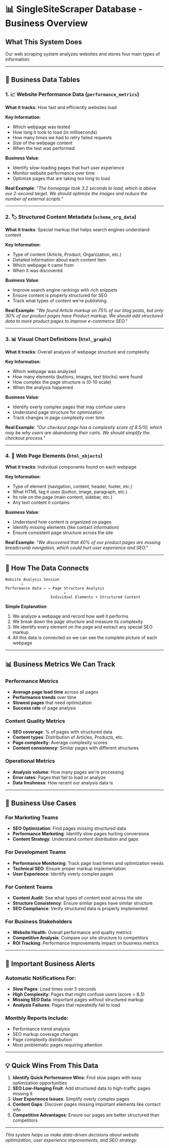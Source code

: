 # 📊 SingleSiteScraper Database - Business Overview

## What This System Does
Our web scraping system analyzes websites and stores four main types of information:

---

## 🏢 Business Data Tables

### 1. 📈 **Website Performance Data** (`performance_metrics`)
**What it tracks**: How fast and efficiently websites load

**Key Information**:
- Which webpage was tested
- How long it took to load (in milliseconds)  
- How many times we had to retry failed requests
- Size of the webpage content
- When the test was performed

**Business Value**: 
- Identify slow-loading pages that hurt user experience
- Monitor website performance over time
- Optimize pages that are taking too long to load

**Real Example**: 
*"The homepage took 3.2 seconds to load, which is above our 2-second target. We should optimize the images and reduce the number of external scripts."*

---

### 2. 🏷️ **Structured Content Metadata** (`schema_org_data`)  
**What it tracks**: Special markup that helps search engines understand content

**Key Information**:
- Type of content (Article, Product, Organization, etc.)
- Detailed information about each content item
- Which webpage it came from
- When it was discovered

**Business Value**:
- Improve search engine rankings with rich snippets
- Ensure content is properly structured for SEO
- Track what types of content we're publishing

**Real Example**:
*"We found Article markup on 75% of our blog posts, but only 30% of our product pages have Product markup. We should add structured data to more product pages to improve e-commerce SEO."*

---

### 3. 📊 **Visual Chart Definitions** (`html_graphs`)
**What it tracks**: Overall analysis of webpage structure and complexity

**Key Information**:
- Which webpage was analyzed
- How many elements (buttons, images, text blocks) were found
- How complex the page structure is (0-10 scale)
- When the analysis happened

**Business Value**:
- Identify overly complex pages that may confuse users
- Understand page structure for optimization
- Track changes in page complexity over time

**Real Example**:
*"Our checkout page has a complexity score of 8.5/10, which may be why users are abandoning their carts. We should simplify the checkout process."*

---

### 4. 🧩 **Web Page Elements** (`html_objects`)
**What it tracks**: Individual components found on each webpage

**Key Information**:
- Type of element (navigation, content, header, footer, etc.)
- What HTML tag it uses (button, image, paragraph, etc.)
- Its role on the page (main content, sidebar, etc.)
- Any text content it contains

**Business Value**:
- Understand how content is organized on pages
- Identify missing elements (like contact information)
- Ensure consistent page structure across the site

**Real Example**:
*"We discovered that 40% of our product pages are missing breadcrumb navigation, which could hurt user experience and SEO."*

---

## 🔗 How The Data Connects

```
Website Analysis Session
       ↓
Performance Data ← → Page Structure Analysis
                          ↓
                    Individual Elements + Structured Content
```

**Simple Explanation**: 
1. We analyze a webpage and record how well it performs
2. We break down the page structure and measure its complexity  
3. We identify every element on the page and extract any special SEO markup
4. All this data is connected so we can see the complete picture of each webpage

---

## 📊 Business Metrics We Can Track

### Performance Metrics
- **Average page load time** across all pages
- **Performance trends** over time
- **Slowest pages** that need optimization
- **Success rate** of page analysis

### Content Quality Metrics  
- **SEO coverage**: % of pages with structured data
- **Content types**: Distribution of Articles, Products, etc.
- **Page complexity**: Average complexity scores
- **Content consistency**: Similar pages with different structures

### Operational Metrics
- **Analysis volume**: How many pages we're processing
- **Error rates**: Pages that fail to load or analyze
- **Data freshness**: How recent our analysis data is

---

## 🎯 Business Use Cases

### For Marketing Teams
- **SEO Optimization**: Find pages missing structured data
- **Performance Marketing**: Identify slow pages hurting conversions
- **Content Strategy**: Understand content distribution and gaps

### For Development Teams  
- **Performance Monitoring**: Track page load times and optimization needs
- **Technical SEO**: Ensure proper markup implementation
- **User Experience**: Identify overly complex pages

### For Content Teams
- **Content Audit**: See what types of content exist across the site  
- **Structure Consistency**: Ensure similar pages have similar structure
- **SEO Compliance**: Verify structured data is properly implemented

### For Business Stakeholders
- **Website Health**: Overall performance and quality metrics
- **Competitive Analysis**: Compare our site structure to competitors
- **ROI Tracking**: Performance improvements impact on business metrics

---

## 🚨 Important Business Alerts

### Automatic Notifications For:
- **Slow Pages**: Load times over 5 seconds
- **High Complexity**: Pages that might confuse users (score > 8.5)
- **Missing SEO Data**: Important pages without structured markup
- **Analysis Failures**: Pages that repeatedly fail to load

### Monthly Reports Include:
- Performance trend analysis
- SEO markup coverage changes  
- Page complexity distribution
- Most problematic pages requiring attention

---

## 💡 Quick Wins From This Data

1. **Identify Quick Performance Wins**: Find slow pages with easy optimization opportunities
2. **SEO Low-Hanging Fruit**: Add structured data to high-traffic pages missing it
3. **User Experience Issues**: Simplify overly complex pages
4. **Content Gaps**: Discover pages missing important elements like contact info
5. **Competitive Advantages**: Ensure our pages are better structured than competitors

---

*This system helps us make data-driven decisions about website optimization, user experience improvements, and SEO strategy.*